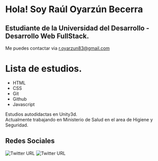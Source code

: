 <img src="https://github.com/spotfreeman/spotfreeman/blob/main/DSC03009.JPG?raw=true" alt="">

# Hola! Soy Raúl Oyarzún Becerra

## Estudiante de la Universidad del Desarrollo - Desarrollo Web FullStack.


Me puedes contactar via r.oyarzun83@gmail.com

# Lista de estudios.

- HTML
- CSS
- Git
- Github
- Javascript


Estudios autodidactas en Unity3d.
<br>
Actualmente trabajando en Ministerio de Salud en el area de Higiene y Seguridad.


## Redes Sociales
<img alt="Twitter URL" src="https://img.shields.io/twitter/url?label=Linkedin&logo=Linkedin&style=for-the-badge&url=https%3A%2F%2Fwww.linkedin.com%2Fin%2Fra%25C3%25BAl-oyarz%25C3%25BAn-becerra-6430b171%2F"> <img alt="Twitter URL" src="https://img.shields.io/twitter/url?label=Github&logo=Github&style=for-the-badge&url=https%3A%2F%2Fgithub.com%2Fspotfreeman">
